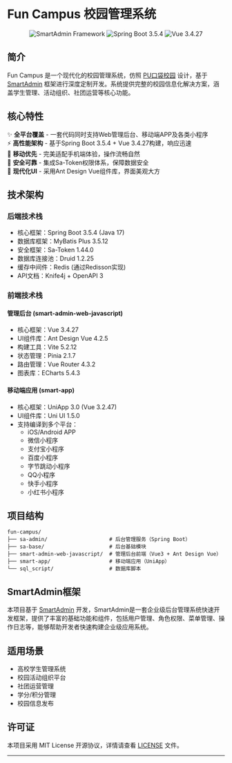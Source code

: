 # Fun Campus 校园管理系统

<p align="center">
  <img src="https://img.shields.io/badge/SmartAdmin-Framework-blue" alt="SmartAdmin Framework">
  <img src="https://img.shields.io/badge/Spring%20Boot-3.5.4-brightgreen" alt="Spring Boot 3.5.4">
  <img src="https://img.shields.io/badge/Vue-3.4.27-brightgreen" alt="Vue 3.4.27">
</p>

## 简介

Fun Campus 是一个现代化的校园管理系统，仿照 [PU口袋校园](https://www.pocketuni.net/) 设计，基于 [SmartAdmin](https://gitee.com/lab1024/smart-admin) 框架进行深度定制开发。系统提供完整的校园信息化解决方案，涵盖学生管理、活动组织、社团运营等核心功能。

## 核心特性

✨ **全平台覆盖** - 一套代码同时支持Web管理后台、移动端APP及各类小程序  
⚡ **高性能架构** - 基于Spring Boot 3.5.4 + Vue 3.4.27构建，响应迅速  
📱 **移动优先** - 完美适配手机端体验，操作流畅自然  
🔐 **安全可靠** - 集成Sa-Token权限体系，保障数据安全  
🎨 **现代化UI** - 采用Ant Design Vue组件库，界面美观大方  

## 技术架构

### 后端技术栈
- 核心框架：Spring Boot 3.5.4 (Java 17)
- 数据库框架：MyBatis Plus 3.5.12
- 安全框架：Sa-Token 1.44.0
- 数据库连接池：Druid 1.2.25
- 缓存中间件：Redis (通过Redisson实现)
- API文档：Knife4j + OpenAPI 3

### 前端技术栈

#### 管理后台 (smart-admin-web-javascript)
- 核心框架：Vue 3.4.27
- UI组件库：Ant Design Vue 4.2.5
- 构建工具：Vite 5.2.12
- 状态管理：Pinia 2.1.7
- 路由管理：Vue Router 4.3.2
- 图表库：ECharts 5.4.3

#### 移动端应用 (smart-app)
- 核心框架：UniApp 3.0 (Vue 3.2.47)
- UI组件库：Uni UI 1.5.0
- 支持编译到多个平台：
  - iOS/Android APP
  - 微信小程序
  - 支付宝小程序
  - 百度小程序
  - 字节跳动小程序
  - QQ小程序
  - 快手小程序
  - 小红书小程序

## 项目结构

```
fun-campus/
├── sa-admin/                    # 后台管理服务（Spring Boot）
├── sa-base/                     # 后台基础模块
├── smart-admin-web-javascript/  # 管理后台前端（Vue3 + Ant Design Vue）
├── smart-app/                   # 移动端应用（UniApp）
└── sql_script/                  # 数据库脚本
```

## SmartAdmin框架

本项目基于 [SmartAdmin](https://gitee.com/lab1024/smart-admin) 开发，SmartAdmin是一套企业级后台管理系统快速开发框架，提供了丰富的基础功能和组件，包括用户管理、角色权限、菜单管理、操作日志等，能够帮助开发者快速构建企业级应用系统。

## 适用场景

- 高校学生管理系统
- 校园活动组织平台
- 社团运营管理
- 学分/积分管理
- 校园信息发布

## 许可证

本项目采用 MIT License 开源协议，详情请查看 [LICENSE](LICENSE) 文件。

---